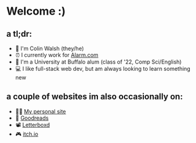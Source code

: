# Welcome :)

## a tl;dr:
- 👋 I'm Colin Walsh (they/he)
- ⏰ I currently work for [Alarm.com](https://alarm.com)
- 🐂 I'm a University at Buffalo alum (class of '22, Comp Sci/English)
- 💻 I like full-stack web dev, but am always looking to learn something new

## a couple of websites im also occasionally on:
- 👩‍💻 [My personal site](https://cwalsh.dev)
- 📖 [Goodreads](https://goodreads.com/grubgrub)
- 📽️ [Letterboxd](https://letterboxd.com/beetosu/)
- 🎮 [itch.io](https://beetosu.itch.io)
